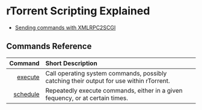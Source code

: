 # rTorrent Scripting Explained

 * [Sending commands with XMLRPC2SCGI](https://github.com/rakshasa/rtorrent/wiki/RPC-Utility-XMLRPC2SCGI)

## Commands Reference

Command | Short Description
---: | :---
[execute](https://github.com/rakshasa/rtorrent/wiki/COMMAND-Execute) | Call operating system commands, possibly catching their output for use within rTorrent.
[schedule](https://github.com/rakshasa/rtorrent/wiki/COMMAND-Scheduling) | Repeatedly execute commands, either in a given fequency, or at certain times.